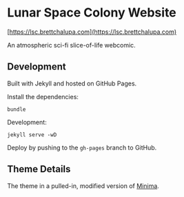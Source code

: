 # Lunar Space Colony Website

[https://lsc.brettchalupa.com](https://lsc.brettchalupa.com)

An atmospheric sci-fi slice-of-life webcomic.

## Development

Built with Jekyll and hosted on GitHub Pages.

Install the dependencies:

```
bundle
```

Development:

```
jekyll serve -wD
```

Deploy by pushing to the `gh-pages` branch to GitHub.

## Theme Details

The theme in a pulled-in, modified version of
[Minima](https://github.com/jekyll/minima).
